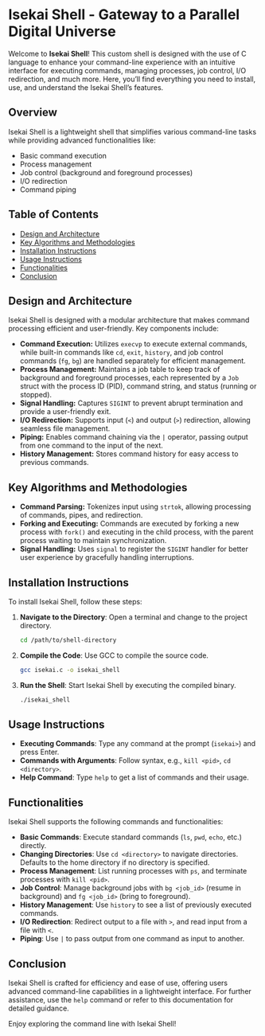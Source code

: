 # Isekai Shell - Gateway to a Parallel Digital Universe

Welcome to **Isekai Shell**! This custom shell is designed with the use of C language to enhance your command-line experience with an intuitive interface for executing commands, managing processes, job control, I/O redirection, and much more. Here, you’ll find everything you need to install, use, and understand the Isekai Shell’s features.

## Overview

Isekai Shell is a lightweight shell that simplifies various command-line tasks while providing advanced functionalities like:
- Basic command execution
- Process management
- Job control (background and foreground processes)
- I/O redirection
- Command piping

## Table of Contents

- [Design and Architecture](#design-and-architecture)
- [Key Algorithms and Methodologies](#key-algorithms-and-methodologies)
- [Installation Instructions](#installation-instructions)
- [Usage Instructions](#usage-instructions)
- [Functionalities](#functionalities)
- [Conclusion](#conclusion)

## Design and Architecture

Isekai Shell is designed with a modular architecture that makes command processing efficient and user-friendly. Key components include:

- **Command Execution:** Utilizes `execvp` to execute external commands, while built-in commands like `cd`, `exit`, `history`, and job control commands (`fg`, `bg`) are handled separately for efficient management.
- **Process Management:** Maintains a job table to keep track of background and foreground processes, each represented by a `Job` struct with the process ID (PID), command string, and status (running or stopped).
- **Signal Handling:** Captures `SIGINT` to prevent abrupt termination and provide a user-friendly exit.
- **I/O Redirection:** Supports input (`<`) and output (`>`) redirection, allowing seamless file management.
- **Piping:** Enables command chaining via the `|` operator, passing output from one command to the input of the next.
- **History Management:** Stores command history for easy access to previous commands.

## Key Algorithms and Methodologies

- **Command Parsing:** Tokenizes input using `strtok`, allowing processing of commands, pipes, and redirection.
- **Forking and Executing:** Commands are executed by forking a new process with `fork()` and executing in the child process, with the parent process waiting to maintain synchronization.
- **Signal Handling:** Uses `signal` to register the `SIGINT` handler for better user experience by gracefully handling interruptions.

## Installation Instructions

To install Isekai Shell, follow these steps:

1. **Navigate to the Directory**: Open a terminal and change to the project directory.
   ```bash
   cd /path/to/shell-directory
   ```
2. **Compile the Code**: Use GCC to compile the source code.
   ```bash
   gcc isekai.c -o isekai_shell
   ```
3. **Run the Shell**: Start Isekai Shell by executing the compiled binary.
   ```bash
   ./isekai_shell
   ```

## Usage Instructions

- **Executing Commands**: Type any command at the prompt (`isekai>`) and press Enter.
- **Commands with Arguments**: Follow syntax, e.g., `kill <pid>`, `cd <directory>`.
- **Help Command**: Type `help` to get a list of commands and their usage.

## Functionalities

Isekai Shell supports the following commands and functionalities:

- **Basic Commands**: Execute standard commands (`ls`, `pwd`, `echo`, etc.) directly.
- **Changing Directories**: Use `cd <directory>` to navigate directories. Defaults to the home directory if no directory is specified.
- **Process Management**: List running processes with `ps`, and terminate processes with `kill <pid>`.
- **Job Control**: Manage background jobs with `bg <job_id>` (resume in background) and `fg <job_id>` (bring to foreground).
- **History Management**: Use `history` to see a list of previously executed commands.
- **I/O Redirection**: Redirect output to a file with `>`, and read input from a file with `<`.
- **Piping**: Use `|` to pass output from one command as input to another.

## Conclusion

Isekai Shell is crafted for efficiency and ease of use, offering users advanced command-line capabilities in a lightweight interface. For further assistance, use the `help` command or refer to this documentation for detailed guidance.

Enjoy exploring the command line with Isekai Shell!

